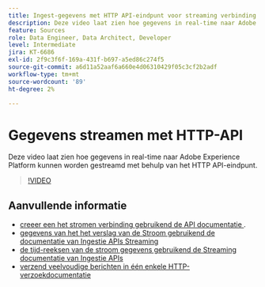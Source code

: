 ```yaml
---
title: Ingest-gegevens met HTTP API-eindpunt voor streaming verbinding
description: Deze video laat zien hoe gegevens in real-time naar Adobe Experience Platform kunnen worden gestreamd met behulp van het HTTP API-eindpunt.
feature: Sources
role: Data Engineer, Data Architect, Developer
level: Intermediate
jira: KT-6686
exl-id: 2f9c3f6f-169a-431f-b697-a5ed86c274f5
source-git-commit: a6d11a52aaf6a660e4d06310429f05c3cf2b2adf
workflow-type: tm+mt
source-wordcount: '89'
ht-degree: 2%

---
```


# Gegevens streamen met HTTP-API

Deze video laat zien hoe gegevens in real-time naar Adobe Experience Platform kunnen worden gestreamd met behulp van het HTTP API-eindpunt.

>[!VIDEO](https://video.tv.adobe.com/v/331028?learn=on&enablevpops)

## Aanvullende informatie

* [ creeer een het stromen verbinding gebruikend de API documentatie ](https://experienceleague.adobe.com/docs/experience-platform/sources/api-tutorials/create/streaming/http.html?lang=nl-NL).
* [ gegevens van het het verslag van de Stroom gebruikend de documentatie van Ingestie APIs Streaming ](https://experienceleague.adobe.com/docs/experience-platform/ingestion/tutorials/streaming-record-data.html?lang=nl-NL)
* [ de tijd-reeksen van de stroom gegevens gebruikend de Streaming documentatie van Ingestie APIs ](https://experienceleague.adobe.com/docs/experience-platform/ingestion/tutorials/streaming-time-series-data.html?lang=nl-NL)
* [ verzend veelvoudige berichten in één enkele HTTP- verzoekdocumentatie ](https://experienceleague.adobe.com/docs/experience-platform/ingestion/tutorials/streaming-multiple-messages.html?lang=nl-NL)
